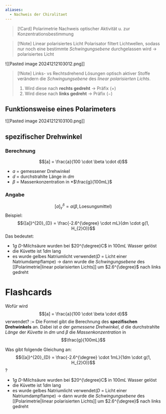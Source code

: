 ```yaml
---
aliases:
  - Nachweis der Chiralitaet
---
```

>[!Card] Polarimetrie
>Nachweis optischer Aktivität u. zur Konzentrationsbestimmung
<!--SR:!2025-07-14,11,279-->

>[!Note] Linear polarisiertes Licht
>Polarisator filtert Lichtwellen, sodass nur noch eine bestimmte *Schwingungsebene* durchgelassen wird -> polarisiertes Licht

![[Pasted image 20241212103012.png]]

>[!Note] Links- vs Rechtsdrehend
>Lösungen optisch aktiver Stoffe verändern die *Schwingungsebene* des *linear polarisierten Lichts*.
>1. Wird diese nach **rechts gedreht** -> Präfix $(+)$
>2. Wird diese nach **links gedreht**  -> Präfix $(-)$

## Funktionsweise eines Polarimeters
![[Pasted image 20241212103100.png]]

## spezifischer Drehwinkel
### Berechnung
$$[a] = \frac{a}{100 \cdot \beta \cdot d}$$
- $a$ = gemessener Drehwinkel
- $d$ = durchstrahlte Länge in *dm*
- $\beta$ = Massenkonzentration in *$\frac{g}{100mL}$

### Angabe
$${[a]}^{\delta}_{\gamma} = a(\beta, \text{Loesungsmittel})$$
Beispiel:
$${[a]}^{20}_{D} = \frac{-2.6^{\degree} \cdot mL}{dm \cdot g(1, H_{2}O)}$$
Das bedeutet:
- $1g$ $D$-Milchsäure wurden bei $20^{\degree}C$ in $100mL$ Wasser gelöst
- die Küvette ist $1dm$ lang
- es wurde gelbes Natriumlicht verwendet($D$ = Licht einer Natriumdampflampe)
$\rightarrow$ dann wurde die *Schwingungsebene* des [[Polarimetrie|linear polarisierten Lichts]] um $2.6^{\degree}$ nach links gedreht



# Flashcards
Wofür wird $$[a] = \frac{a}{100 \cdot \beta \cdot d}$$verwendet? := Die Formel gibt die Berechnung des **spezifischen** **Drehwinkels** an. Dabei ist $a$ der *gemessene* *Drehwinkel*, $d$ die durchstrahlte *Länge* der *Küvette* in *dm* und $\beta$ die *Massenkonzentration* in $$\frac{g}{100mL}$$
<!--SR:!2025-07-19,85,290-->

Was gibt folgende Gleichung an:
$${[a]}^{20}_{D} = \frac{-2.6^{\degree} \cdot 1mL}{1dm \cdot g(1, H_{2}O)}$$
?
- $1g$ $D$-Milchsäure wurden bei $20^{\degree}C$ in $100mL$ Wasser gelöst
- die Küvette ist $1dm$ lang
- es wurde gelbes Natriumlicht verwendet($D$ = Licht einer Natriumdampflampe)
$\rightarrow$ dann wurde die *Schwingungsebene* des [[Polarimetrie|linear polarisierten Lichts]] um $2.6^{\degree}$ nach links gedreht
<!--SR:!2025-10-25,183,292-->